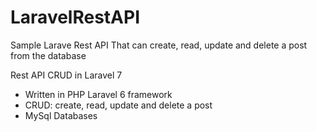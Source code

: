 # LaravelRestAPI
Sample Larave Rest API That can create, read, update and delete a post from the database


Rest API CRUD in Laravel 7

- Written in PHP Laravel 6 framework
- CRUD: create, read, update and delete a post
- MySql Databases
